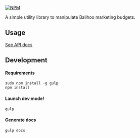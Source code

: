 [![NPM](https://nodei.co/npm/balihoo-budget-lib.png)](https://nodei.co/npm/balihoo-budget-lib/)

A simple utility library to manipulate Balihoo marketing budgets.

## Usage
[See API docs](docs/API.md)

## Development

#### Requirements
```
sudo npm install -g gulp
npm install
```

#### Launch dev mode!
```
gulp
```

#### Generate docs
```
gulp docs
```
